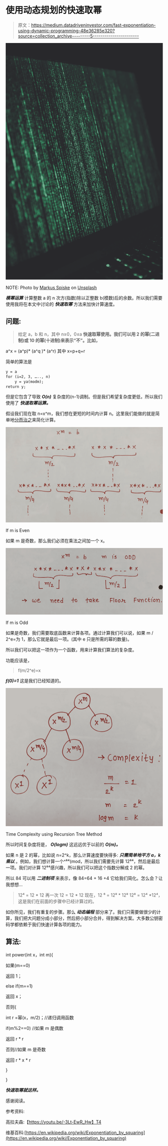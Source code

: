 # 使用动态规划的快速取幂

> 原文：<https://medium.datadriveninvestor.com/fast-exponentiation-using-dynamic-programming-48e36285e320?source=collection_archive---------5----------------------->

![](img/577eb4d0f7292929a71a79754af5fa14.png)

NOTE: Photo by [Markus Spiske](https://unsplash.com/@markusspiske?utm_source=unsplash&utm_medium=referral&utm_content=creditCopyText) on [Unsplash](https://unsplash.com/search/photos/number-cryptography?utm_source=unsplash&utm_medium=referral&utm_content=creditCopyText)

***模幂运算*** 计算整数 a 的 n 次方(指数)除以正整数 b(模数)后的余数。所以我们需要使用我将在本文中讨论的 ***快速取幂*** 方法来加快计算速度。

## 问题:

> 给定 a，b 和 n，其中 n≥0，0≤a **快速取幂使用。我们可以用 2 的幂(二进制)或 10 的幂(十进制)来表示“不”。比如，**

a^x = (a^p)* (a^q )* (a^r)
其中 x=p+q+r

简单的算法是

```
y = a
for (i=2, 3, ….., n)
    y = ya(modm);
return y;
```

但是它包含了导致 ***O(n)*** 复杂度的(n-1)调制。但是我们希望复杂度更低，所以我们使用了 ***快速取幂运算。***

假设我们现在取 n=x^m，我们想在更短的时间内计算 n。这里我们能做的就是简单地[分而治之](https://en.wikipedia.org/wiki/Divide-and-conquer_algorithm)来简化计算。

![](img/e12d197fa410f19c01cfe26fa713d23d.png)

If m is Even

如果 m 是奇数，那么我们必须在乘法之间加一个 x。

![](img/93f081591a763a5eb6f55895a0f0c470.png)

If m is Odd

如果是奇数，我们需要取底函数来计算各项。通过计算我们可以说，如果 m / 2^e=为 1，那么它就是最后一项。(其中 e 只是所需的幂的数量)。

所以我们可以把这一项作为一个函数，用来计算我们算法的复杂度。

功能应该是，

> f(m/2^e)=x

***f(0)=1*** 这是我们已经知道的。

![](img/505ffe30112880ce80aff715c3977208.png)

Time Complexity using Recursion Tree Method

所以时间复杂度将是， ***O(logm)*** 这远远优于以前的 ***O(m)。***

如果 n 是 2 的幂，比如说 n=2^k，那么计算速度要快得多: ***只需简单地平方 a，k 乘以*** 。例如，我们想计算一个^⁸⁴(mod，所以我们需要先计算 12⁸⁴，然后是最后一项。我们对计算 12⁸⁴感兴趣，所以我们可以把这个指数分解成 2 的幂。

所以 84 可以用 ***二进制项*** 来表示，像
84=64 + 16 +4
它给我们简化。怎么会？让我想想…

> 12⁴ = 12 * 12
> 再一次 12 = 12 * 12
> 现在，12 ⁶ = 12⁸ * 12⁸
> 12⁸ = 12⁴ *12⁴，这是我们在前面的步骤中已经计算过的。

如你所见，我们有重复的步骤。那么 ***动态编程*** 部分来了。我们只需要做很少的计算，我们把大问题分成小部分，然后把小部分合并，得到解决方案。大多数公钥密码学都依赖于我们快速计算各项的能力。

## 算法:

int power(int x，int m){

如果(m==0)

返回 1；

else if(m==1)

返回 x；

否则{

int r =幂(x，m/2)；//递归调用函数

if(m%2==0) //如果 m 是偶数

返回 r * r

否则//如果 m 是奇数

返回 r * x * r

}

}

***快速取幂就这样。***

感谢阅读。

参考资料:

高拉夫森:【https://youtu.be/-3Lt-EwR_Hw】T4

维基百科:[https://en.wikipedia.org/wiki/Exponentiation_by_squaring](https://en.wikipedia.org/wiki/Exponentiation_by_squaring)